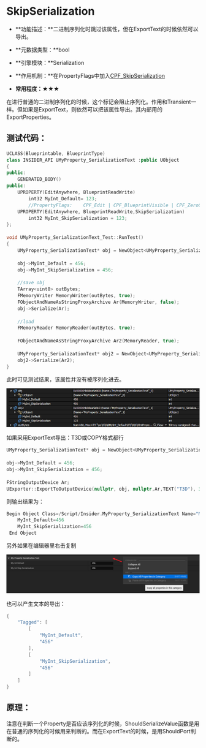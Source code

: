 # SkipSerialization

- **功能描述：**二进制序列化时跳过该属性，但在ExportText的时候依然可以导出。

- **元数据类型：**bool
- **引擎模块：**Serialization
- **作用机制：**在PropertyFlags中加入[CPF_SkipSerialization](../../../../Flags/EPropertyFlags/CPF_SkipSerialization.md)
- **常用程度：**★★★

在进行普通的二进制序列化的时候，这个标记会阻止序列化。作用和Transient一样。但如果是ExportText，则依然可以把该属性导出。其内部用的ExportProperties。

## 测试代码：

```cpp
UCLASS(Blueprintable, BlueprintType)
class INSIDER_API UMyProperty_SerializationText :public UObject
{
public:
	GENERATED_BODY()
public:
	UPROPERTY(EditAnywhere, BlueprintReadWrite)
		int32 MyInt_Default= 123;
		//PropertyFlags:	CPF_Edit | CPF_BlueprintVisible | CPF_ZeroConstructor | CPF_IsPlainOldData | CPF_NoDestructor | CPF_HasGetValueTypeHash | CPF_NativeAccessSpecifierPublic | CPF_SkipSerialization 
	UPROPERTY(EditAnywhere, BlueprintReadWrite,SkipSerialization)
		int32 MyInt_SkipSerialization = 123;
};

void UMyProperty_SerializationText_Test::RunTest()
{
	UMyProperty_SerializationText* obj = NewObject<UMyProperty_SerializationText>(GetTransientPackage());

	obj->MyInt_Default = 456;
	obj->MyInt_SkipSerialization = 456;

	//save obj
	TArray<uint8> outBytes;
	FMemoryWriter MemoryWriter(outBytes, true);
	FObjectAndNameAsStringProxyArchive Ar(MemoryWriter, false);
	obj->Serialize(Ar);

	//load
	FMemoryReader MemoryReader(outBytes, true);

	FObjectAndNameAsStringProxyArchive Ar2(MemoryReader, true);

	UMyProperty_SerializationText* obj2 = NewObject<UMyProperty_SerializationText>(GetTransientPackage());
	obj2->Serialize(Ar2);
}
```

此时可见测试结果，该属性并没有被序列化进去。

![Untitled](Untitled.png)

如果采用ExportText导出：T3D或COPY格式都行

```cpp
UMyProperty_SerializationText* obj = NewObject<UMyProperty_SerializationText>(GetTransientPackage());

obj->MyInt_Default = 456;
obj->MyInt_SkipSerialization = 456;

FStringOutputDevice Ar;
UExporter::ExportToOutputDevice(nullptr, obj, nullptr,Ar,TEXT("T3D"), 3);
```

则输出结果为：

```cpp
Begin Object Class=/Script/Insider.MyProperty_SerializationText Name="MyProperty_SerializationText_0" ExportPath=/Script/Insider.MyProperty_SerializationText'"/Engine/Transient.MyProperty_SerializationText_0"'
    MyInt_Default=456
    MyInt_SkipSerialization=456
 End Object
```

另外如果在编辑器里右击复制

![Untitled](Untitled%201.png)

也可以产生文本的导出：

```cpp
{
	"Tagged": [
		[
			"MyInt_Default",
			"456"
		],
		[
			"MyInt_SkipSerialization",
			"456"
		]
	]
}
```

## 原理：

注意在判断一个Property是否应该序列化的时候，ShouldSerializeValue函数是用在普通的序列化的时候用来判断的。而在ExportText的时候，是用ShouldPort判断的。